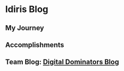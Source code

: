 # Idiris Blog

## My Journey

## Accomplishments

## Team Blog: [Digital Dominators Blog](https://opi-scrum-team.github.io/Digital-Dominators-Blog/)
